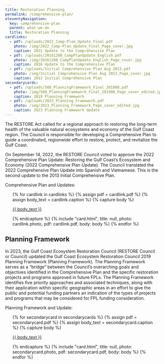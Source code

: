 ```yaml
---
title: Restoration Planning
permalink: /comprehensive-plan/
eleventyNavigation:
  key: comprehensive-plan
  parent: what-we-do
  title: Restoration Planning
cardlinks:
  - pdf: /uploads/2022_Comp-Plan_Update_Final.pdf
    photo: /img/2022_Comp-Plan_Update_Final_Page_cover.jpg
    caption: 2022 Update to the Comprehensive Plan
  - pdf: /uploads/20161208_CompPlanUpdate_English.pdf
    photo: /img/20161208_CompPlanUpdate_English_Page_cover.jpg
    caption: 2016 Update to the Comprehensive Plan
  - pdf: /uploads/Initial Comprehensive Plan Aug 2013.pdf
    photo: /img/Initial Comprehensive Plan Aug 2013_Page_cover.jpg
    caption: 2013 Initial Comprehensive Plan
secondarycards:
  - pdf: /uploads/508_PlanningFramework_Final_201908.pdf
    photo: /img/508_PlanningFramework_Final_201908_Page_cover_edited.jpg
    caption: 2019 Planning Framework
  - pdf: /uploads/2023_Planning_Framework.pdf
    photo: /img/2023_Planning_Framework_Page_cover_edited.jpg
    caption: 2023 Planning Framework Update
---
```


The RESTORE Act called for a regional approach to restoring the long-term health of the valuable natural ecosystems and economy of the Gulf Coast region. The Council is responsible for developing a Comprehensive Plan to guide a coordinated, regionwide effort to restore, protect, and revitalize the Gulf Coast.

On September 14, 2022, the RESTORE Council voted to approve the 2022 Comprehensive Plan Update: Restoring the Gulf Coast’s Ecosystem and Economy (2022 Comprehensive Plan Update). The Council translated the 2022 Comprehensive Plan Update into Spanish and Vietnamese. This is the second update to the 2013 Initial Comprehensive Plan.

Comprehensive Plan and Updates:

<p>
<ul class="usa-card-group">
{% for cardlink in cardlinks %}
  {% assign pdf = cardlink.pdf %}
  {% assign body_text = cardlink.caption %}
  {% capture body %}
    <p><a href="{{ pdf }}" target="_blank">{{ body_text }}</a></p>
  {% endcapture %}
  {% include "card.html", title: null, photo: cardlink.photo, pdf: cardlink.pdf, body: body %}
{% endfor %}
</ul>  
</p>

## Planning Framework

In 2023, the Gulf Coast Ecosystem Restoration Council (RESTORE Council or Council) updated the Gulf Coast Ecosystem Restoration Council 2019 Planning Framework (Planning Framework). The Planning Framework serves as a “bridge” between the Council’s overarching goals and objectives identified in the Comprehensive Plan and the specific restoration projects and programs approved in future FPLs. The Planning Framework identifies five priority approaches and associated techniques, along with their application within specific geographic areas in an effort to give the public and potential funding partners an indication of the types of projects and programs that may be considered for FPL funding consideration.

Planning Framework and Update:

<p>
<ul class="usa-card-group">
{% for secondarycard in secondarycards %}
  {% assign pdf = secondarycard.pdf %}
  {% assign body_text = secondarycard.caption %}
  {% capture body %}<p><a href="{{ pdf }}" target="_blank">{{ body_text }}</a></p>{% endcapture %}
  {% include "card.html", title: null, photo: secondarycard.photo, pdf: secondarycard.pdf, body: body %}
{% endfor %}
</ul>  
</p>

